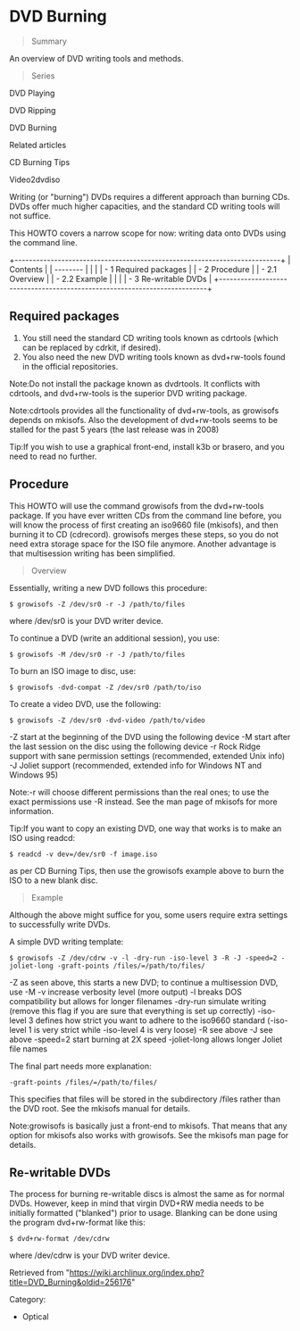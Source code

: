 DVD Burning
===========

> Summary

An overview of DVD writing tools and methods.

> Series

DVD Playing

DVD Ripping

DVD Burning

Related articles

CD Burning Tips

Video2dvdiso

Writing (or "burning") DVDs requires a different approach than burning
CDs. DVDs offer much higher capacities, and the standard CD writing
tools will not suffice.

This HOWTO covers a narrow scope for now: writing data onto DVDs using
the command line.

+--------------------------------------------------------------------------+
| Contents                                                                 |
| --------                                                                 |
|                                                                          |
| -   1 Required packages                                                  |
| -   2 Procedure                                                          |
|     -   2.1 Overview                                                     |
|     -   2.2 Example                                                      |
|                                                                          |
| -   3 Re-writable DVDs                                                   |
+--------------------------------------------------------------------------+

Required packages
-----------------

1.  You still need the standard CD writing tools known as cdrtools
    (which can be replaced by cdrkit, if desired).
2.  You also need the new DVD writing tools known as dvd+rw-tools found
    in the official repositories.

Note:Do not install the package known as dvdrtools. It conflicts with
cdrtools, and dvd+rw-tools is the superior DVD writing package.

Note:cdrtools provides all the functionality of dvd+rw-tools, as
growisofs depends on mkisofs. Also the development of dvd+rw-tools seems
to be stalled for the past 5 years (the last release was in 2008)

Tip:If you wish to use a graphical front-end, install k3b or brasero,
and you need to read no further.

Procedure
---------

This HOWTO will use the command growisofs from the dvd+rw-tools package.
If you have ever written CDs from the command line before, you will know
the process of first creating an iso9660 file (mkisofs), and then
burning it to CD (cdrecord). growisofs merges these steps, so you do not
need extra storage space for the ISO file anymore. Another advantage is
that multisession writing has been simplified.

> Overview

Essentially, writing a new DVD follows this procedure:

    $ growisofs -Z /dev/sr0 -r -J /path/to/files

where /dev/sr0 is your DVD writer device.

To continue a DVD (write an additional session), you use:

    $ growisofs -M /dev/sr0 -r -J /path/to/files

To burn an ISO image to disc, use:

    $ growisofs -dvd-compat -Z /dev/sr0 /path/to/iso

To create a video DVD, use the following:

    $ growisofs -Z /dev/sr0 -dvd-video /path/to/video

 -Z
    start at the beginning of the DVD using the following device
 -M
    start after the last session on the disc using the following device
 -r
    Rock Ridge support with sane permission settings (recommended,
    extended Unix info)
 -J
    Joliet support (recommended, extended info for Windows NT and
    Windows 95)

Note:-r will choose different permissions than the real ones; to use the
exact permissions use -R instead. See the man page of mkisofs for more
information.

Tip:If you want to copy an existing DVD, one way that works is to make
an ISO using readcd:

    $ readcd -v dev=/dev/sr0 -f image.iso

as per CD Burning Tips, then use the growisofs example above to burn the
ISO to a new blank disc.

> Example

Although the above might suffice for you, some users require extra
settings to successfully write DVDs.

A simple DVD writing template:

    $ growisofs -Z /dev/cdrw -v -l -dry-run -iso-level 3 -R -J -speed=2 -joliet-long -graft-points /files/=/path/to/files/

 -Z
    as seen above, this starts a new DVD; to continue a multisession
    DVD, use -M
 -v
    increase verbosity level (more output)
 -l
    breaks DOS compatibility but allows for longer filenames
 -dry-run
    simulate writing (remove this flag if you are sure that everything
    is set up correctly)
 -iso-level 3
    defines how strict you want to adhere to the iso9660 standard
    (-iso-level 1 is very strict while -iso-level 4 is very loose)
 -R
    see above
 -J
    see above
 -speed=2
    start burning at 2X speed
 -joliet-long
    allows longer Joliet file names

The final part needs more explanation:

    -graft-points /files/=/path/to/files/

This specifies that files will be stored in the subdirectory /files
rather than the DVD root. See the mkisofs manual for details.

Note:growisofs is basically just a front-end to mkisofs. That means that
any option for mkisofs also works with growisofs. See the mkisofs man
page for details.

Re-writable DVDs
----------------

The process for burning re-writable discs is almost the same as for
normal DVDs. However, keep in mind that virgin DVD+RW media needs to be
initially formatted ("blanked") prior to usage. Blanking can be done
using the program dvd+rw-format like this:

    $ dvd+rw-format /dev/cdrw

where /dev/cdrw is your DVD writer device.

Retrieved from
"https://wiki.archlinux.org/index.php?title=DVD_Burning&oldid=256176"

Category:

-   Optical

